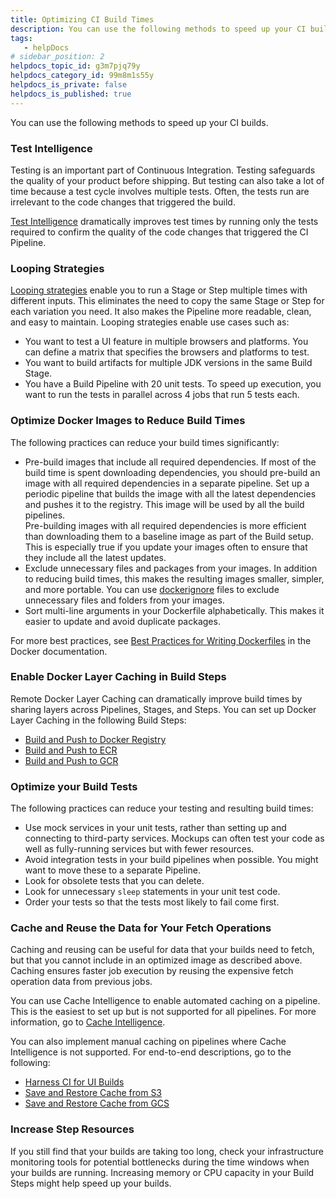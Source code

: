 ```yaml
---
title: Optimizing CI Build Times
description: You can use the following methods to speed up your CI builds. Test Intelligence. Testing is an important part of Continuous Integration. Testing safeguards the quality of your product before shipping…
tags: 
   - helpDocs
# sidebar_position: 2
helpdocs_topic_id: g3m7pjq79y
helpdocs_category_id: 99m8m1s55y
helpdocs_is_private: false
helpdocs_is_published: true
---
```


You can use the following methods to speed up your CI builds.

### Test Intelligence

Testing is an important part of Continuous Integration. Testing safeguards the quality of your product before shipping. But testing can also take a lot of time because a test cycle involves multiple tests. Often, the tests run are irrelevant to the code changes that triggered the build.

[Test Intelligence](../ci-quickstarts/test-intelligence-concepts.md) dramatically improves test times by running only the tests required to confirm the quality of the code changes that triggered the CI Pipeline. 

### Looping Strategies

[Looping strategies](../../platform/8_Pipelines/looping-strategies-matrix-repeat-and-parallelism.md) enable you to run a Stage or Step multiple times with different inputs. This eliminates the need to copy the same Stage or Step for each variation you need. It also makes the Pipeline more readable, clean, and easy to maintain. Looping strategies enable use cases such as:

* You want to test a UI feature in multiple browsers and platforms. You can define a matrix that specifies the browsers and platforms to test.
* You want to build artifacts for multiple JDK versions in the same Build Stage.
* You have a Build Pipeline with 20 unit tests. To speed up execution, you want to run the tests in parallel across 4 jobs that run 5 tests each.

### Optimize Docker Images to Reduce Build Times

The following practices can reduce your build times significantly: 

* Pre-build images that include all required dependencies. If most of the build time is spent downloading dependencies, you should pre-build an image with all required dependencies in a separate pipeline. Set up a periodic pipeline that builds the image with all the latest dependencies and pushes it to the registry. This image will be used by all the build pipelines.  
Pre-building images with all required dependencies is more efficient than downloading them to a baseline image as part of the Build setup. This is especially true if you update your images often to ensure that they include all the latest updates.
* Exclude unnecessary files and packages from your images. In addition to reducing build times, this makes the resulting images smaller, simpler, and more portable. You can use [dockerignore](https://docs.docker.com/engine/reference/builder/#dockerignore-file) files to exclude unnecessary files and folders from your images.
* Sort multi-line arguments in your Dockerfile alphabetically. This makes it easier to update and avoid duplicate packages.

For more best practices, see [Best Practices for Writing Dockerfiles](https://docs.docker.com/develop/develop-images/dockerfile_best-practices/) in the Docker documentation.

### Enable Docker Layer Caching in Build Steps

Remote Docker Layer Caching can dramatically improve build times by sharing layers across Pipelines, Stages, and Steps. You can set up Docker Layer Caching in the following Build Steps:

* [Build and Push to Docker Registry](../ci-technical-reference/build-and-push-to-docker-hub-step-settings.md)
* [Build and Push to ECR](../ci-technical-reference/build-and-push-to-ecr-step-settings.md)
* [Build and Push to GCR](../ci-technical-reference/build-and-push-to-gcr-step-settings.md)

### Optimize your Build Tests

The following practices can reduce your testing and resulting build times:

* Use mock services in your unit tests, rather than setting up and connecting to third-party services. Mockups can often test your code as well as fully-running services but with fewer resources.
* Avoid integration tests in your build pipelines when possible. You might want to move these to a separate Pipeline.
* Look for obsolete tests that you can delete.
* Look for unnecessary `sleep` statements in your unit test code.
* Order your tests so that the tests most likely to fail come first.

### Cache and Reuse the Data for Your Fetch Operations

Caching and reusing can be useful for data that your builds need to fetch, but that you cannot include in an optimized image as described above. Caching ensures faster job execution by reusing the expensive fetch operation data from previous jobs. 

You can use Cache Intelligence to enable automated caching on a pipeline. This is the easiest to set up but is not supported for all pipelines. For more information, go to [Cache Intelligence](/docs/continuous-integration/use-ci/caching-ci-data/cache-intelligence.md). 

You can also implement manual caching on pipelines where Cache Intelligence is not supported. For end-to-end descriptions, go to the following:  

* [Harness CI for UI Builds](https://harness.io/blog/continuous-integration/harness-cie-ui-builds/)
* [Save and Restore Cache from S3](../use-ci/caching-ci-data/saving-cache.md)
* [Save and Restore Cache from GCS](../use-ci/caching-ci-data/save-cache-in-gcs.md)

### Increase Step Resources

If you still find that your builds are taking too long, check your infrastructure monitoring tools for potential bottlenecks during the time windows when your builds are running. Increasing memory or CPU capacity in your Build Steps might help speed up your builds. 

